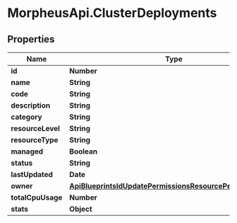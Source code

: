 # MorpheusApi.ClusterDeployments

## Properties

Name | Type | Description | Notes
------------ | ------------- | ------------- | -------------
**id** | **Number** |  | [optional] 
**name** | **String** |  | [optional] 
**code** | **String** |  | [optional] 
**description** | **String** |  | [optional] 
**category** | **String** |  | [optional] 
**resourceLevel** | **String** |  | [optional] 
**resourceType** | **String** |  | [optional] 
**managed** | **Boolean** |  | [optional] 
**status** | **String** |  | [optional] 
**lastUpdated** | **Date** |  | [optional] 
**owner** | [**ApiBlueprintsIdUpdatePermissionsResourcePermissionSites**](ApiBlueprintsIdUpdatePermissionsResourcePermissionSites.md) |  | [optional] 
**totalCpuUsage** | **Number** |  | [optional] 
**stats** | **Object** |  | [optional] 


